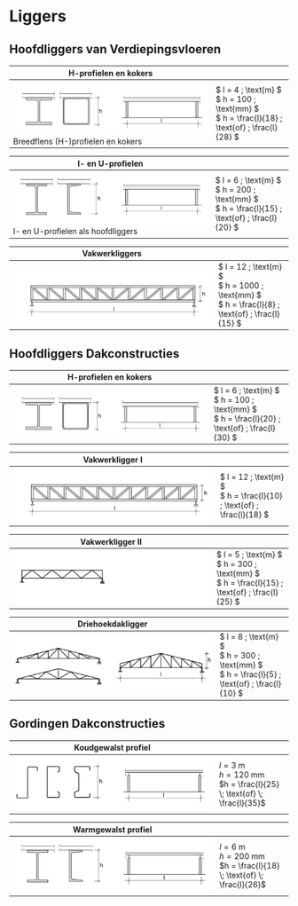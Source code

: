 # Liggers

## Hoofdliggers van Verdiepingsvloeren

| **H-profielen en kokers** |  |
|---|---|
| ![H-profielen en kokers](ImagesStaal/2.2.1_staalconstructies_H-profielen_en_kokers.png) <br> Breedflens (H-)profielen en kokers | $ l = 4 \; \text{m} $ <br> $ h = 100 \; \text{mm} $ <br> $ h = \frac{l}{18} \; \text{of} \; \frac{l}{28} $ |

| **I- en U-profielen** |  |
|---|---|
| ![I- en U-profielen](ImagesStaal/2.2.1_staalconstructies_I_en_U_profielen.png) <br> I- en U-profielen als hoofdliggers | $ l = 6 \; \text{m} $ <br> $ h = 200 \; \text{mm} $ <br> $ h = \frac{l}{15} \; \text{of} \; \frac{l}{20} $ |

| **Vakwerkliggers** |  |
|---|---|
| ![Vakwerkliggers](ImagesStaal/2.2.1_staalconstructies_vakwerkliggers.png) | $ l = 12 \; \text{m} $ <br> $ h = 1000 \; \text{mm} $ <br> $ h = \frac{l}{8} \; \text{of} \; \frac{l}{15} $ |

## Hoofdliggers Dakconstructies

| **H-profielen en kokers** |  |
|---|---|
| ![H-profielen en kokers](ImagesStaal/2.2.1_staalconstructies_H-profielen_en_kokers.png) | $ l = 6 \; \text{m} $ <br> $ h = 100 \; \text{mm} $ <br> $ h = \frac{l}{20} \; \text{of} \; \frac{l}{30} $ |

| **Vakwerkligger I** |  |
|---|---|
| ![Vakwerkligger I](ImagesStaal/2.2.1_staalconstructies_vakwerkligger_I.png) | $ l = 12 \; \text{m} $ <br> $ h = \frac{l}{10} \; \text{of} \; \frac{l}{18} $ |

| **Vakwerkligger II** |  |
|---|---|
| ![Vakwerkligger II](ImagesStaal/2.2.1_staalconstructies_vakwerkligger_II.png) | $ l = 5 \; \text{m} $ <br> $ h = 300 \; \text{mm} $ <br> $ h = \frac{l}{15} \; \text{of} \; \frac{l}{25} $ |

| **Driehoekdakligger** |  |
|---|---|
| ![Driehoekdakligger](ImagesStaal/2.2.1_staalconstructies_driehoekdakligger.png) | $ l = 8 \; \text{m} $ <br> $ h = 300 \; \text{mm} $ <br> $ h = \frac{l}{5} \; \text{of} \; \frac{l}{10} $ |


## Gordingen Dakconstructies

| **Koudgewalst profiel** |  |
|---|---|
| ![Koudgewalst profiel](ImagesStaal/2.2.1_staalconstructies_koudgevormd_profiel-22.png) | $l = 3 \; \text{m}$ <br> $h = 120 \; \text{mm}$ <br> $h = \frac{l}{25} \; \text{of} \; \frac{l}{35}$ |

| **Warmgewalst profiel** |  |
|---|---|
| ![Warmgewalst profiel](ImagesStaal/2.2.1_staalconstructies_warmgevormd_profiel.png) | $l = 6 \; \text{m}$ <br> $h = 200 \; \text{mm}$ <br> $h = \frac{l}{18} \; \text{of} \; \frac{l}{26}$ |
